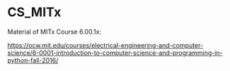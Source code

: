 # CS_MITx

Material of MITx Course 6.00.1x: 

https://ocw.mit.edu/courses/electrical-engineering-and-computer-science/6-0001-introduction-to-computer-science-and-programming-in-python-fall-2016/

